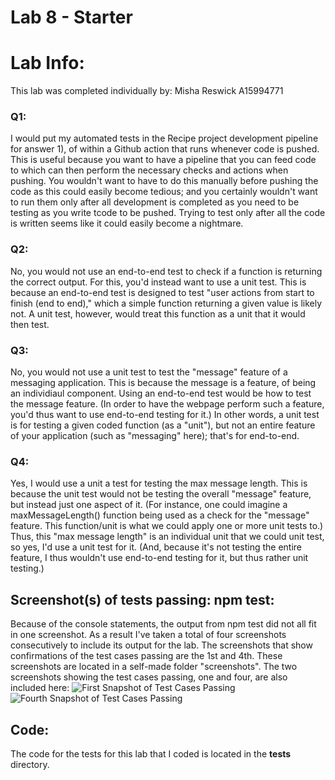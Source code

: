 # Lab 8 - Starter

# Lab Info:
This lab was completed individually by:
Misha Reswick
A15994771


### Q1:
I would put my automated tests in the Recipe project development pipeline for answer 1), of within a Github action that runs whenever
code is pushed. This is useful because you want to have a pipeline that you can feed code to which can then perform the 
necessary checks and actions when pushing. You wouldn't want to have to do this manually before pushing the code
as this could easily become tedious; and you certainly wouldn't want to run them only after all development is completed
as you need to be testing as you write tcode to be pushed. Trying to test only after all the code is written 
seems like it could easily become a nightmare.

### Q2:
No, you would not use an end-to-end test to check if a function is returning the correct output. For this,
you'd instead want to use a unit test. 
This is because an end-to-end test is designed to test "user actions from start to finish (end to end)," which
a simple function returning a given value is likely not. A unit test, however, would treat this
function as a unit that it would then test.

### Q3: 
No, you would not use a unit test to test the "message" feature of a messaging application.
This is because the message is a feature, of being an individiaul component.
Using an end-to-end test would be how to test the message feature.
(In order to have the webpage perform such a feature, you'd thus want to use end-to-end
testing for it.)
In other words, a unit test is for testing a given coded function (as a "unit"), but
not an entire feature of your application (such as "messaging" here); that's for
end-to-end.

### Q4:
Yes, I would use a unit a test for testing the max message length. This is because
the unit test would not be testing the overall "message" feature, but instead
just one aspect of it. (For instance, one could imagine a maxMessageLength() function
being used as a check for the "message" feature. This function/unit is what we could
apply one or more unit tests to.)
Thus, this "max message length" is an individual unit that we could unit test,
so yes, I'd use a unit test for it. (And, because it's not testing the entire
feature, I thus wouldn't use end-to-end testing for it, but thus rather unit testing.)

## Screenshot(s) of tests passing: npm test:
Because of the console statements, the output from npm test did not all fit in one screenshot. As a result I've taken
a total of four screenshots consecutively to include its output for the lab.
The screenshots that show confirmations of the test cases passing are the 1st and 4th.
These screenshots are located in a self-made folder "screenshots".
The two screenshots showing the test cases passing, one and four, are also included here:
![First Snapshot of Test Cases Passing](screenshots/screenshots_of_tests_passing_1.PNG)
![Fourth Snapshot of Test Cases Passing](screenshots/screenshots_of_tests_passing_4.PNG)

## Code:
The code for the tests for this lab that I coded is located in the __tests__ directory.